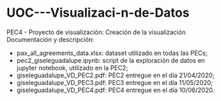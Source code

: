 # UOC---Visualizaci-n-de-Datos
PEC4 - Proyecto de visualización:  Creación de la visualización
Documentación y descripción:
-	pax_all_agreements_data.xlsx: dataset utilizado en todas las PECs;
-	pec2_giseleguadalupe.ipynb: script de la exploración de datos en jupyter notebook, utilizado en la PEC2;
-	giseleguadalupe_VD_PEC2.pdf: PEC2 entregue en el día 21/04/2020;
-	giseleguadalupe_VD_PEC3.pdf: PEC3 entregue en el día 11/05/2020;
-	giseleguadalupe_VD_PEC4.pdf: PEC4 entregue en el día 10/06/2020.
